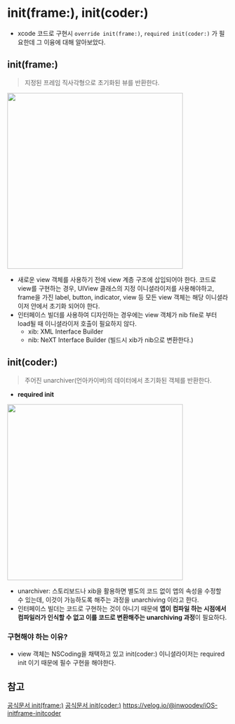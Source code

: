 # init(frame:), init(coder:)

- xcode 코드로 구현시 `override init(frame:)`, `required init(coder:)` 가 필요한데 그 이융에 대해 알아보았다.

## init(frame:)
> 지정된 프레임 직사각형으로 초기화된 뷰를 반환한다.

<img src="https://i.imgur.com/tEWTGbY.png" width="400">

<br/>

- 새로운 view 객체를 사용하기 전에 view 계층 구조에 삽입되어야 한다. 코드로 view를 구현하는 경우, UIView 클래스의 지정 이니셜라이저를 사용해야하고, frame을 가진 label, button, indicator, view 등 모든 view 객체는 해당 이니셜라이저 안에서 초기화 되어야 한다.
- 인터페이스 빌더를 사용하여 디자인하는 경우에는 view 객체가 nib file로 부터 load될 때 이니셜라이저 호출이 필요하지 않다.
   - xib: XML Interface Builder
   - nib: NeXT Interface Builder (빌드시 xib가 nib으로 변환한다.)

## init(coder:)
> 주어진 unarchiver(언아카이버)의 데이터에서 초기화된 객체를 반환한다.
- **required init**

<img src="https://i.imgur.com/OPmTOvy.png" width="400">

<br/>

- unarchiver: 스토리보드나 xib을 활용하면 별도의 코드 없이 앱의 속성을 수정할 수 있는데, 이것이 가능하도록 해주는 과정을 unarchiving 이라고 한다.
- 인터페이스 빌더는 코드로 구현하는 것이 아니기 때문에 **앱이 컴파일 하는 시점에서 컴파일러가 인식할 수 없고 이를 코드로 변환해주는 unarchiving 과정**이 필요하다.

### 구현해야 하는 이유?
- view 객체는 NSCoding을 채택하고 있고 init(coder:) 이니셜라이저는 required init 이기 때문에 필수 구현을 해야한다.



## 참고
[공식문서 init(frame:)](https://developer.apple.com/documentation/uikit/uiview/1622488-init)
[공식문서 init(coder:)](https://developer.apple.com/documentation/foundation/nscoding/1416145-init)
https://velog.io/@inwoodev/iOS-initframe-initcoder


